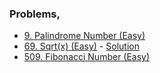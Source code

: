 ### Problems,
- [9. Palindrome Number (Easy)](https://leetcode.com/problems/palindrome-number/)
- [69. Sqrt(x) (Easy)](https://leetcode.com/problems/sqrtx/) - [Solution](https://www.youtube.com/watch?v=fItuKa_tIpY&ab_channel=SCALER)
- [509. Fibonacci Number (Easy)](https://leetcode.com/problems/fibonacci-number/)
